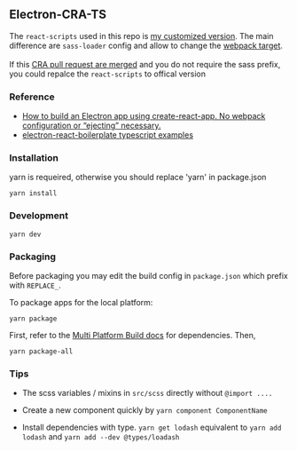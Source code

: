 ## Electron-CRA-TS

The `react-scripts` used in this repo is [my customized version](https://github.com/Pong420/create-react-app). The main difference are `sass-loader` config and allow to change the [webpack target](https://webpack.js.org/concepts/targets/). <br><br>
If this [CRA pull request are merged](https://github.com/facebook/create-react-app/pull/5498) and you do not require the sass prefix, you could repalce the `react-scripts` to offical version

### Reference

- [How to build an Electron app using create-react-app. No webpack configuration or “ejecting” necessary.](https://medium.freecodecamp.org/building-an-electron-application-with-create-react-app-97945861647c)
- [electron-react-boilerplate typescript examples](https://github.com/electron-react-boilerplate/examples/tree/master/examples/typescript)

### Installation

yarn is requeired, otherwise you should replace 'yarn' in package.json

```
yarn install
```

### Development

```
yarn dev
```

### Packaging

Before packaging you may edit the build config in `package.json` which prefix with `REPLACE_`.

To package apps for the local platform:

```
yarn package
```

First, refer to the [Multi Platform Build docs](https://www.electron.build/multi-platform-build) for dependencies. Then,

```
yarn package-all
```

### Tips

- The scss variables / mixins in `src/scss` directly without `@import ....`

- Create a new component quickly by `yarn component ComponentName`

- Install dependencies with type. `yarn get lodash` equivalent to `yarn add lodash` and `yarn add --dev @types/loadash`
